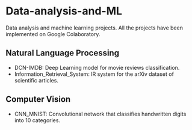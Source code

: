 # Data-analysis-and-ML

Data analysis and machine learning projects. All the projects have been implemented on Google Colaboratory.

## Natural Language Processing

- DCN-IMDB: Deep Learning model for movie reviews classification.
- Information_Retrieval_System: IR system for the arXiv dataset of scientific articles.

## Computer Vision

- CNN_MNIST: Convolutional network that classifies handwritten digits into 10 categories.
